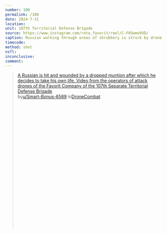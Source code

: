 ```yaml
---
number: 100
permalink: /100
date: 2024-7-31
location: 
unit: 107th Territorial Defense Brigade
source: https://www.instagram.com/rota_favorit/reel/C-F0Swmo9VD/
caption: Russian walking through areas of shrubbery is struck by drone dropped grenade. Quickly decides to shoot himself
timecode: 
method: shot
nsfl: 
inconclusive: 
comment: 
---
```

<blockquote class="reddit-embed-bq" style="height:500px" data-embed-height="586"><a href="https://www.reddit.com/r/DroneCombat/comments/1egw33m/a_russian_is_hit_and_wounded_by_a_dropped_muntion/">A Russian is hit and wounded by a dropped muntion after which he decides to take his own life. Video from the operators of attack drones of the Favorit Company of the 107th Separate Territorial Defense Brigade</a><br> by<a href="https://www.reddit.com/user/Smart-Bonus-6589/">u/Smart-Bonus-6589</a> in<a href="https://www.reddit.com/r/DroneCombat/">DroneCombat</a></blockquote><script async="" src="https://embed.reddit.com/widgets.js" charset="UTF-8"></script>
